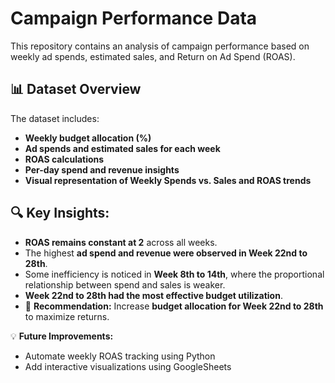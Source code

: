 # Campaign Performance Data

This repository contains an analysis of campaign performance based on weekly ad spends, estimated sales, and Return on Ad Spend (ROAS).

## 📊 Dataset Overview
The dataset includes:
- **Weekly budget allocation (%)**
- **Ad spends and estimated sales for each week**
- **ROAS calculations**
- **Per-day spend and revenue insights**
- **Visual representation of Weekly Spends vs. Sales and ROAS trends**

## 🔍 Key Insights:
- **ROAS remains constant at 2** across all weeks.
- The highest **ad spend and revenue were observed in Week 22nd to 28th**.
- Some inefficiency is noticed in **Week 8th to 14th**, where the proportional relationship between spend and sales is weaker.
- **Week 22nd to 28th had the most effective budget utilization**.
- 📌 **Recommendation:** Increase **budget allocation for Week 22nd to 28th** to maximize returns.


💡 **Future Improvements:**  
- Automate weekly ROAS tracking using Python  
- Add interactive visualizations using GoogleSheets 


